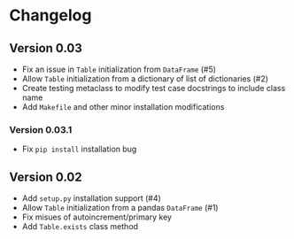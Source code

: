 # Changelog

## Version 0.03

* Fix an issue in `Table` initialization from `DataFrame` (#5)
* Allow `Table` initialization from a dictionary of list of
  dictionaries (#2)
* Create testing metaclass to modify test case docstrings to include
  class name
* Add `Makefile` and other minor installation modifications

### Version 0.03.1

* Fix `pip install` installation bug

## Version 0.02

* Add `setup.py` installation support (#4)
* Allow `Table` initialization from a pandas `DataFrame` (#1)
* Fix misues of autoincrement/primary key
* Add `Table.exists` class method

